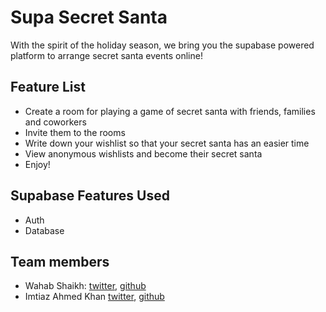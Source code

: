 # Supa Secret Santa
With the spirit of the holiday season, we bring you the supabase powered platform to arrange secret santa events online!

## Feature List

- Create a room for playing a game of secret santa with friends, families and coworkers
- Invite them to the rooms
- Write down your wishlist so that your secret santa has an easier time
- View anonymous wishlists and become their secret santa
- Enjoy!

## Supabase Features Used

- Auth
- Database

## Team members
- Wahab Shaikh: [twitter](https://twitter.com/wahabshaikh_), [github](https://github.com/wahabshaikh)
- Imtiaz Ahmed Khan [twitter](https://twitter.com/yourboimti), [github](https://github.com/imtiaz-ak)

